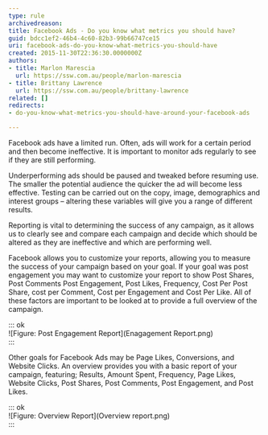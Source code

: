 ```yaml
---
type: rule
archivedreason: 
title: Facebook Ads - Do you know what metrics you should have?
guid: bdcc1ef2-46b4-4c60-82b3-99b66747ce15
uri: facebook-ads-do-you-know-what-metrics-you-should-have
created: 2015-11-30T22:36:30.0000000Z
authors:
- title: Marlon Marescia
  url: https://ssw.com.au/people/marlon-marescia
- title: Brittany Lawrence
  url: https://ssw.com.au/people/brittany-lawrence
related: []
redirects:
- do-you-know-what-metrics-you-should-have-around-your-facebook-ads

---
```


Facebook ads have a limited run. Often, ads will work for a certain period and then become ineffective. It is important to monitor ads regularly to see if they are still performing.

<!--endintro-->



Underperforming ads should be paused and tweaked before resuming use. The smaller the potential audience the quicker the ad will become less effective. Testing can be carried out on the copy, image, demographics and interest groups – altering these variables will give you a range of different results.

Reporting is vital to determining the success of any campaign, as it allows us to clearly see and compare each campaign and decide which should be altered as they are ineffective and which are performing well.

Facebook allows you to customize your reports, allowing you to measure the success of your campaign based on your goal. If your goal was post engagement you may want to customize your report to show Post Shares, Post Comments Post Engagement, Post Likes, Frequency, Cost Per Post Share, cost per Comment, Cost per Engagement and Cost Per Like. All of these factors are important to be looked at to provide a full overview of the campaign.


::: ok  
![Figure: Post Engagement Report](Enagagement Report.png)  
:::

Other goals for Facebook Ads may be Page Likes, Conversions, and Website Clicks. An overview provides you with a basic report of your campaign, featuring; Results, Amount Spent, Frequency, Page Likes, Website Clicks, Post Shares, Post Comments, Post Engagement, and Post Likes.


::: ok  
![Figure: Overview Report](Overview report.png)  
:::
